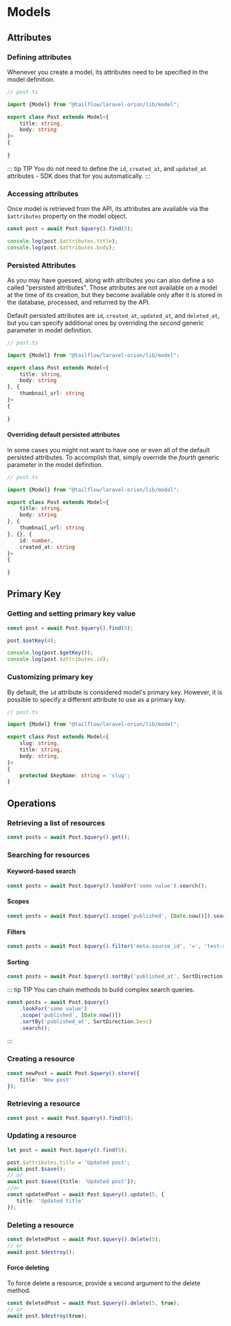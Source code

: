 # Models

## Attributes

### Defining attributes

Whenever you create a model, its attributes need to be specified in the model definition.

```typescript
// post.ts

import {Model} from "@tailflow/laravel-orion/lib/model";

export class Post extends Model<{
    title: string,
    body: string
}>
{
    
}
```

::: tip TIP
You do not need to define the `id`, `created_at`, and `updated_at` attributes - SDK does that for you automatically.
:::

### Accessing attributes

Once model is retrieved from the API, its attributes are available via the `$attributes` property on the model object.

```typescript
const post = await Post.$query().find(5);

console.log(post.$attributes.title);
console.log(post.$attributes.body);
```

### Persisted Attributes

As you may have guessed, along with attributes you can also define a so called "persisted attributes". Those attributes are not available on a model at the time of its creation, but they become available only after it is stored in the database, processed, and returned by the API.

Default persisted attributes are `id`, `created_at`, `updated_at`, and `deleted_at`, but you can specify additional ones by overriding the *second* generic parameter in model definition.

```typescript
// post.ts

import {Model} from "@tailflow/laravel-orion/lib/model";

export class Post extends Model<{
    title: string,
    body: string
}, {
    thumbnail_url: string
}>
{
    
}
```

#### Overriding default persisted attributes

In some cases you might not want to have one or even all of the default persisted attributes. To accomplish that, simply override the *fourth* generic parameter in the model definition.

```typescript
// post.ts

import {Model} from "@tailflow/laravel-orion/lib/model";

export class Post extends Model<{
    title: string,
    body: string
}, {
    thumbnail_url: string
}, {}, {
    id: number,
    created_at: string
}>
{
    
}
```

## Primary Key

### Getting and setting primary key value

```typescript
const post = await Post.$query().find(5);

post.$setKey(4);

console.log(post.$getKey()); 
console.log(post.$attributes.id);
```

### Customizing primary key

By default, the `id` attribute is considered model's primary key. However, it is possible to specify a different attribute to use as a primary key.

```typescript
// post.ts

import {Model} from "@tailflow/laravel-orion/lib/model";

export class Post extends Model<{
    slug: string,
    title: string,
    body: string,
}>
{
    protected $keyName: string = 'slug';
}
```

## Operations

### Retrieving a list of resources

```typescript
const posts = await Post.$query().get(); 
```

### Searching for resources

#### Keyword-based search
```typescript
const posts = await Post.$query().lookFor('some value').search(); 
```

#### Scopes
```typescript
const posts = await Post.$query().scope('published', [Date.now()]).search(); 
```

#### Filters
```typescript
const posts = await Post.$query().filter('meta.source_id', '=', 'test-source').search(); 
```

#### Sorting
```typescript
const posts = await Post.$query().sortBy('published_at', SortDirection.Desc).search(); 
```

::: tip TIP
You can chain methods to build complex search queries.
```typescript
const posts = await Post.$query()
    .lookFor('some value')
    .scope('published', [Date.now()])
    .sortBy('published_at', SortDirection.Desc)
    .search(); 
```
:::

### Creating a resource
```typescript
const newPost = await Post.$query().store({
    title: 'New post'
});
```

### Retrieving a resource
```typescript
const post = await Post.$query().find(5);
```

### Updating a resource
```typescript
let post = await Post.$query().find(5);

post.$attributes.title = 'Updated post';
await post.$save();
// or
await post.$save({title: 'Updated post'});
//or
const updatedPost = await Post.$query().update(5, {
   title: 'Updated title'
});
```

### Deleting a resource
```typescript
const deletedPost = await Post.$query().delete(5);
// or
await post.$destroy();
```

#### Force deleting
To force delete a resource, provide a second argument to the delete method.
```typescript
const deletedPost = await Post.$query().delete(5, true);
// or
await post.$destroy(true);
```